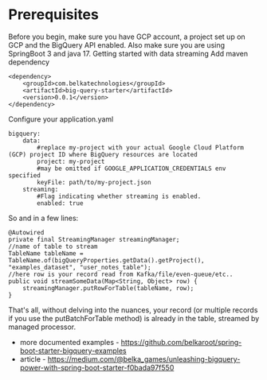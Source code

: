 <h1>Prerequisites</h1>
Before you begin, make sure you have GCP account, a project set up on GCP and the BigQuery API enabled. 
Also make sure you are using SpringBoot 3 and java 17.
Getting started with data streaming
Add maven dependency



```
<dependency>
    <groupId>com.belkatechnologies</groupId>
    <artifactId>big-query-starter</artifactId>
    <version>0.0.1</version>
</dependency>
```

Configure your application.yaml

```
bigquery:
    data:
        #replace my-project with your actual Google Cloud Platform (GCP) project ID where BigQuery resources are located
        project: my-project
        #may be omitted if GOOGLE_APPLICATION_CREDENTIALS env specified
        keyFile: path/to/my-project.json
    streaming:
        #Flag indicating whether streaming is enabled.
        enabled: true 
```


So and in a few lines:
```
@Autowired
private final StreamingManager streamingManager;
//name of table to stream
TableName tableName = TableName.of(bigQueryProperties.getData().getProject(), "examples_dataset", "user_notes_table");
//here row is your record read from Kafka/file/even-queue/etc..
public void streamSomeData(Map<String, Object> row) {
    streamingManager.putRowForTable(tableName, row);
}
```
That's all, without delving into the nuances, 
your record (or multiple records if you use the putBatchForTable method) 
is already in the table, streamed by managed processor.


- more documented examples - https://github.com/belkaroot/spring-boot-starter-bigquery-examples
- article - https://medium.com/@belka_games/unleashing-bigquery-power-with-spring-boot-starter-f0bada97f550